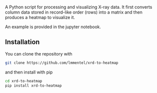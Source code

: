 
A Python script for processing and visualizing X-ray data. It first converts
column data stored in record-like order (rows) into a matrix and then produces
a heatmap to visualize it.

An example is provided in the jupyter notebook.

## Installation

You can clone the repository with

```bash
git clone https://github.com/lmmentel/xrd-to-heatmap
```

and then install with pip

```bash
cd xrd-to-heatmap
pip install xrd-to-heatmap
```

